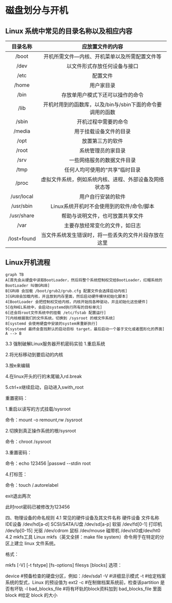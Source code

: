 [//]: # (哈哈我是注释，不会在浏览器中显示。
  Date: 2022-01-18 22:09:13
  LastEditors: gyg
  LastEditTime: 2022-01-18 22:15:30
  FilePath: \test\1_16@磁盘划分与开机.mm.md
)

# 磁盘划分与开机

## Linux 系统中常见的目录名称以及相应内容

|  目录名称   |                     应放置文件的内容                      |
| :---------: | :-------------------------------------------------------: |
|    /boot    |       开机所需文件—内核、开机菜单以及所需配置文件等       |
|    /dev     |               以文件形式存放任何设备与接口                |
|    /etc     |                         配置文件                          |
|    /home    |                        用户家目录                         |
|    /bin     |             存放单用户模式下还可以操作的命令              |
|    /lib     | 开机时用到的函数库，以及/bin与/sbin下面的命令要调用的函数 |
|    /sbin    |                   开机过程中需要的命令                    |
|   /media    |                  用于挂载设备文件的目录                   |
|    /opt     |                     放置第三方的软件                      |
|    /root    |                    系统管理员的家目录                     |
|    /srv     |                一些网络服务的数据文件目录                 |
|    /tmp     |              任何人均可使用的“共享”临时目录               |
|    /proc    |  虚拟文件系统，例如系统内核、进程、外部设备及网络状态等   |
| /usr/local  |                    用户自行安装的软件                     |
|  /usr/sbin  |         Linux系统开机时不会使用到的软件/命令/脚本         |
| /usr/share  |             帮助与说明文件，也可放置共享文件              |
|    /var     |              主要存放经常变化的文件，如日志               |
| /lost+found |   当文件系统发生错误时，将一些丢失的文件片段存放在这里    |

## Linux开机流程

```mermaid
graph TB
A[首先会从硬盘中读取BootLoader，然后将整个系统控制权交给BootLoader，红帽系统的BootLoader 叫做GRUB]
B[GRUB 会加载 /boot/grub2/grub.cfg 配置文件会选择启动内核]
3[GRUB会加载内核，并且放到内存里面，然后启动硬件模块初始化脚本]
4[BootLoader 会把控制权交给内核，内核开始找各种驱动，并且初始化这些硬件]
5[在RHEL系统中，会启动systemd执行所有的目标单元]
6[还会将root文件系统中的挂载 /etc/fstab 配置运行]
7[内核根据我们的文件系统，切换到 /sysroot 的根文件系统]
8[systemd 会使用硬盘中安装的system来重新执行]
9[systemd 最终会查找默认的启动目标 target，最后启动一个基于文化或者图形化的界面]
A --> B
```

3.3 强制破解Linux服务器开机密码实验
1.重启系统

2.将光标移动到要启动的内核

3.按e来编辑

4.在linux开头的行的末尾输入rd.break

5.ctrl+x继续启动，自动进入swith_root

重置密码：

1.重启以读写的方式挂载/sysroot

命令：mount -o remount,rw /sysroot

2.切换到真正操作系统的根/sysroot

命令：chroot /sysroot

3.重置密码：

命令：echo 123456 |passwd --stdin root

4.打标签：

命令：touch /.autorelabel

exit退出两次

此时root密码已被修改为123456

四、物理设备的命名规则
4.1 常见的硬件设备及其文件名称
硬件设备	文件名称
IDE设备	/dev/hd[a-d]
SCSI/SATA/U盘	/dev/sd[a-p]
软驱	/dev/fd[0-1]
打印机	/dev/lp[0-15]
光驱	/dev/cdrom
鼠标	/dev/mouse
磁带机	/dev/st0或/dev/ht0
4.2 mkfs工具
Linux mkfs（英文全拼：make file system）命令用于在特定的分区上建立 linux 文件系统。

格式：

mkfs [-V] [-t fstype] [fs-options] filesys [blocks]
选项：

device     #预备检查的硬盘分区，例如：/dev/sda1
-V        #详细显示模式
-t        #给定档案系统的型式，Linux 的预设值为 ext2
-c        #在制做档案系统前，检查该partition 是否有坏轨
-l bad_blocks_file #将有坏轨的block资料加到 bad_blocks_file 里面
block    #给定 block 的大小